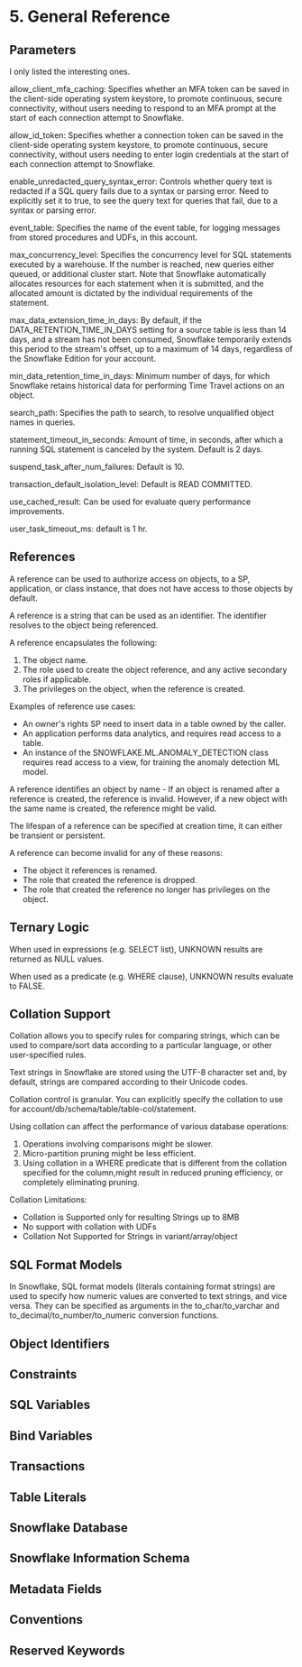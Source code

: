 # 5. General Reference
## Parameters
I only listed the interesting ones. 

allow_client_mfa_caching: Specifies whether an MFA token can be saved in the client-side operating system keystore, to promote continuous, secure connectivity, without users needing to respond to an MFA prompt at the start of each connection attempt to Snowflake.

allow_id_token: Specifies whether a connection token can be saved in the client-side operating system keystore, to promote continuous, secure connectivity, without users needing to enter login credentials at the start of each connection attempt to Snowflake.

enable_unredacted_query_syntax_error: Controls whether query text is redacted if a SQL query fails due to a syntax or parsing error. Need to explicitly set it to true, to see the query text for queries that fail, due to a syntax or parsing error.

event_table: Specifies the name of the event table, for logging messages from stored procedures and UDFs, in this account.

max_concurrency_level: Specifies the concurrency level for SQL statements executed by a warehouse. If the number is reached, new queries either queued, or additional cluster start. Note that Snowflake automatically allocates resources for each statement when it is submitted, and the allocated amount is dictated by the individual requirements of the statement. 

max_data_extension_time_in_days: By default, if the DATA_RETENTION_TIME_IN_DAYS setting for a source table is less than 14 days, and a stream has not been consumed, Snowflake temporarily extends this period to the stream's offset, up to a maximum of 14 days, regardless of the Snowflake Edition for your account. 

min_data_retention_time_in_days: Minimum number of days, for which Snowflake retains historical data for performing Time Travel actions on an object. 

search_path: Specifies the path to search, to resolve unqualified object names in queries.

statement_timeout_in_seconds: Amount of time, in seconds, after which a running SQL statement is canceled by the system. Default is 2 days. 

suspend_task_after_num_failures: Default is 10. 

transaction_default_isolation_level: Default is READ COMMITTED. 

use_cached_result: Can be used for evaluate query performance improvements. 

user_task_timeout_ms: default is 1 hr. 

## References
A reference can be used to authorize access on objects, to a SP, application, or class instance, that does not have access to those objects by default.

A reference is a string that can be used as an identifier. The identifier resolves to the object being referenced.

A reference encapsulates the following:
1. The object name.
2. The role used to create the object reference, and any active secondary roles if applicable.
3. The privileges on the object, when the reference is created.

Examples of reference use cases:
- An owner's rights SP need to insert data in a table owned by the caller.
- An application performs data analytics, and requires read access to a table.
- An instance of the SNOWFLAKE.ML.ANOMALY_DETECTION class requires read access to a view, for training the anomaly detection ML model.

A reference identifies an object by name - If an object is renamed after a reference is created, the reference is invalid. However, if a new object with the same name is created, the reference might be valid.

The lifespan of a reference can be specified at creation time, it can either be transient or persistent.

A reference can become invalid for any of these reasons:
- The object it references is renamed.
- The role that created the reference is dropped.
- The role that created the reference no longer has privileges on the object.

## Ternary Logic
When used in expressions (e.g. SELECT list), UNKNOWN results are returned as NULL values.

When used as a predicate (e.g. WHERE clause), UNKNOWN results evaluate to FALSE.

## Collation Support
Collation allows you to specify rules for comparing strings, which can be used to compare/sort data according to a particular language, or other user-specified rules.

Text strings in Snowflake are stored using the UTF-8 character set and, by default, strings are compared according to their Unicode codes.

Collation control is granular. You can explicitly specify the collation to use for account/db/schema/table/table-col/statement.

Using collation can affect the performance of various database operations:
1. Operations involving comparisons might be slower.
2. Micro-partition pruning might be less efficient.
3. Using collation in a WHERE predicate that is different from the collation specified for the column,might result in reduced pruning efficiency, or completely eliminating pruning.

Collation Limitations: 
- Collation is Supported only for resulting Strings up to 8MB
- No support with collation with UDFs
- Collation Not Supported for Strings in variant/array/object

## SQL Format Models
In Snowflake, SQL format models (literals containing format strings) are used to specify how numeric values are converted to text strings, and vice versa. They can be specified as arguments in the to_char/to_varchar and to_decimal/to_number/to_numeric conversion functions. 

## Object Identifiers


## Constraints


## SQL Variables


## Bind Variables


## Transactions


## Table Literals


## Snowflake Database


## Snowflake Information Schema


## Metadata Fields


## Conventions


## Reserved Keywords















